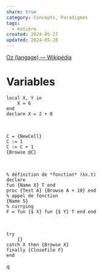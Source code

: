 ```yaml
---  
share: true  
category: Concepts, Paradigmes  
tags:  
  - matière  
created: 2024-05-27  
updated: 2024-05-28  
---  
```

[Oz (langage) — Wikipédia](https://fr.wikipedia.org/wiki/Oz_(langage))  
# Variables  
```oz title:variables  
local X, Y in  
	X = 6   
end  
declare X = 2 + 8  
```  
&nbsp;  
```oz title:Cellules  
C = {NewCell}  
C := 1  
C := C + 1  
{Browse @C}  
```  
&nbsp;  
```oz title:Fonctions  
% définition de *fonction* (λx.t)  
declare  
fun {Name X} T end  
proc {Test A} {Browse A + 10} end  
% appel de fonction  
{Name 5}  
% currying  
F = fun {$ X} fun {$ Y} T end end  
```  
&nbsp;  
```oz title:execptions  
try  
	{}  
catch X then {Browse X}   
finally {CloseFile F}  
end  
```  
q  
